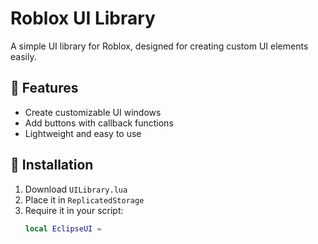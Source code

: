# Roblox UI Library

A simple UI library for Roblox, designed for creating custom UI elements easily.

## 📌 Features
- Create customizable UI windows
- Add buttons with callback functions
- Lightweight and easy to use

## 📜 Installation
1. Download `UILibrary.lua`
2. Place it in `ReplicatedStorage`
3. Require it in your script:
   ```lua
   local EclipseUI =

